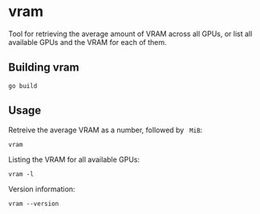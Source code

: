# vram

Tool for retrieving the average amount of VRAM across all GPUs, or list all available GPUs and the VRAM for each of them.

## Building vram

    go build

## Usage

Retreive the average VRAM as a number, followed by ` MiB`:

    vram

Listing the VRAM for all available GPUs:

    vram -l

Version information:

    vram --version
